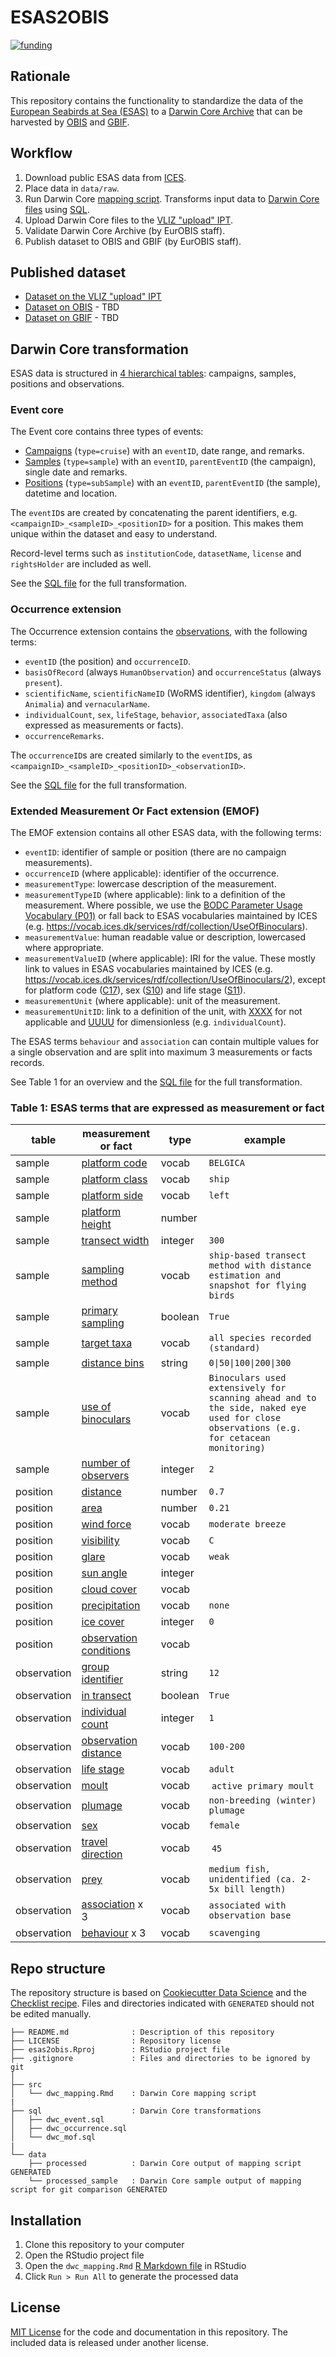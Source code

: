 # ESAS2OBIS

[![funding](https://img.shields.io/static/v1?label=funded+by&message=EMODnet+Biology&labelColor=1872b1&color=f6b142)](https://www.emodnet-biology.eu/)

## Rationale

This repository contains the functionality to standardize the data of the [European Seabirds at Sea (ESAS)](http://esas.ices.dk/) to a [Darwin Core Archive](https://obis.org/manual/dataformat/#dwca) that can be harvested by [OBIS](http://www.obis.org) and [GBIF](https://www.gbif.org/).

## Workflow

1. Download public ESAS data from [ICES](https://esas.ices.dk/inventory).
2. Place data in `data/raw`.
3. Run Darwin Core [mapping script](src/dwc_mapping.Rmd). Transforms input data to [Darwin Core files](data/processed) using [SQL](SQL).
4. Upload Darwin Core files to the [VLIZ "upload" IPT](https://ipt.vliz.be/upload/resource?r=esas).
5. Validate Darwin Core Archive (by EurOBIS staff).
7. Publish dataset to OBIS and GBIF (by EurOBIS staff).

## Published dataset

- [Dataset on the VLIZ "upload" IPT](https://ipt.vliz.be/upload/resource?r=esas)
- [Dataset on OBIS](#) - TBD
- [Dataset on GBIF](#) - TBD

## Darwin Core transformation

ESAS data is structured in [4 hierarchical tables](https://esas-docs.ices.dk/tables/): campaigns, samples, positions and observations.

### Event core

The Event core contains three types of events:

- [Campaigns](https://esas-docs.ices.dk/tables/#campaign) (`type=cruise`) with an `eventID`, date range, and remarks.
- [Samples](https://esas-docs.ices.dk/tables/#sample) (`type=sample`) with an `eventID`, `parentEventID` (the campaign), single date and remarks.
- [Positions](https://esas-docs.ices.dk/tables/#position) (`type=subSample`) with an `eventID`, `parentEventID` (the sample), datetime and location.

The `eventID`s are created by concatenating the parent identifiers, e.g. `<campaignID>_<sampleID>_<positionID>` for a position. This makes them unique within the dataset and easy to understand.

Record-level terms such as `institutionCode`, `datasetName`, `license` and `rightsHolder` are included as well.

See the [SQL file](sql/dwc_event.sql) for the full transformation.

### Occurrence extension

The Occurrence extension contains the [observations](https://esas-docs.ices.dk/tables/#observation), with the following terms:

- `eventID` (the position) and `occurrenceID`.
- `basisOfRecord` (always `HumanObservation`) and `occurrenceStatus` (always `present`).
- `scientificName`, `scientificNameID` (WoRMS identifier), `kingdom` (always `Animalia`) and `vernacularName`.
- `individualCount`, `sex`, `lifeStage`, `behavior`, `associatedTaxa` (also expressed as measurements or facts).
- `occurrenceRemarks`.

The `occurrenceID`s are created similarly to the `eventID`s, as `<campaignID>_<sampleID>_<positionID>_<observationID>`.

See the [SQL file](sql/dwc_occurrence.sql) for the full transformation.

### Extended Measurement Or Fact extension (EMOF)

The EMOF extension contains all other ESAS data, with the following terms:

- `eventID`: identifier of sample or position (there are no campaign measurements).
- `occurrenceID` (where applicable): identifier of the occurrence.
- `measurementType`: lowercase description of the measurement.
- `measurementTypeID` (where applicable): link to a definition of the measurement. Where possible, we use the [BODC Parameter Usage Vocabulary (P01)](http://vocab.nerc.ac.uk/collection/P01/current/) or fall back to ESAS vocabularies maintained by ICES (e.g. <https://vocab.ices.dk/services/rdf/collection/UseOfBinoculars>).
- `measurementValue`: human readable value or description, lowercased where appropriate.
- `measurementValueID` (where applicable): IRI for the value. These mostly link to values in ESAS vocabularies maintained by ICES (e.g. <https://vocab.ices.dk/services/rdf/collection/UseOfBinoculars/2>), except for platform code ([C17](http://vocab.nerc.ac.uk/collection/C17/current/)), sex ([S10](http://vocab.nerc.ac.uk/collection/S10/)) and life stage ([S11](http://vocab.nerc.ac.uk/collection/S11/current/)).
- `measurementUnit` (where applicable): unit of the measurement.
- `measurementUnitID`: link to a definition of the unit, with [XXXX](http://vocab.nerc.ac.uk/collection/P06/current/XXXX/) for not applicable and [UUUU](http://vocab.nerc.ac.uk/collection/P06/current/UUUU/) for dimensionless (e.g. `individualCount`).

The ESAS terms `behaviour` and `association` can contain multiple values for a single observation and are split into maximum 3 measurements or facts records.

See Table 1 for an overview and the [SQL file](sql/dwc_emof.sql) for the full transformation.

### Table 1: ESAS terms that are expressed as measurement or fact

table | measurement or fact | type | example
--- | --- | --- | ---
sample | [platform code](https://esas-docs.ices.dk/tables/#sample.PlatformCode) | vocab | `BELGICA`
sample | [platform class](https://esas-docs.ices.dk/tables/#sample.PlatformClass) | vocab | `ship`
sample | [platform side](https://esas-docs.ices.dk/tables/#sample.PlatformSide) | vocab | `left`
sample | [platform height](https://esas-docs.ices.dk/tables/#sample.PlatformHeight) | number | 
sample | [transect width](https://esas-docs.ices.dk/tables/#sample.TransectWidth) | integer | `300`
sample | [sampling method](https://esas-docs.ices.dk/tables/#sample.SamplingMethod) | vocab | `ship-based transect method with distance estimation and snapshot for flying birds`
sample | [primary sampling](https://esas-docs.ices.dk/tables/#sample.PrimarySampling) | boolean | `True`
sample | [target taxa](https://esas-docs.ices.dk/tables/#sample.TargetTaxa) | vocab | `all species recorded (standard)`
sample | [distance bins](https://esas-docs.ices.dk/tables/#sample.DistanceBins) | string | `0\|50\|100\|200\|300` 
sample | [use of binoculars](https://esas-docs.ices.dk/tables/#sample.UseOfBinoculars) | vocab | `Binoculars used extensively for scanning ahead and to the side, naked eye used for close observations (e.g. for cetacean monitoring)`
sample | [number of observers](https://esas-docs.ices.dk/tables/#sample.NumberOfObservers) | integer | `2`
position | [distance](https://esas-docs.ices.dk/tables/#position.Distance) | number | `0.7`
position | [area](https://esas-docs.ices.dk/tables/#position.Area) | number | `0.21`
position | [wind force](https://esas-docs.ices.dk/tables/#position.WindForce) | vocab | `moderate breeze`
position | [visibility](https://esas-docs.ices.dk/tables/#position.Visibility) | vocab | `C`
position | [glare](https://esas-docs.ices.dk/tables/#position.Glare) | vocab | `weak`
position | [sun angle](https://esas-docs.ices.dk/tables/#position.SunAngle) | integer | 
position | [cloud cover](https://esas-docs.ices.dk/tables/#position.CloudCover) | vocab | 
position | [precipitation](https://esas-docs.ices.dk/tables/#position.Precipitation) | vocab | `none`
position | [ice cover](https://esas-docs.ices.dk/tables/#position.IceCover) | integer | `0`
position | [observation conditions](https://esas-docs.ices.dk/tables/#position.ObservationConditions) | vocab | 
observation | [group identifier](https://esas-docs.ices.dk/tables/#observation.GroupID) | string | `12`
observation | [in transect](https://esas-docs.ices.dk/tables/#observation.Transect) | boolean | `True`
observation | [individual count](https://esas-docs.ices.dk/tables/#observation.Count) | integer | `1`
observation | [observation distance](https://esas-docs.ices.dk/tables/#observation.ObservationDistance) | vocab | `100-200`
observation | [life stage](https://esas-docs.ices.dk/tables/#observation.LifeStage) | vocab | `adult`
observation | [moult](https://esas-docs.ices.dk/tables/#observation.Moult) | vocab | `active primary moult`
observation | [plumage](https://esas-docs.ices.dk/tables/#observation.Plumage) | vocab | `non-breeding (winter) plumage`
observation | [sex](https://esas-docs.ices.dk/tables/#observation.Sex) | vocab | `female`
observation | [travel direction](https://esas-docs.ices.dk/tables/#observation.TravelDirection) | vocab | `45`
observation | [prey](https://esas-docs.ices.dk/tables/#observation.Prey) | vocab | `medium fish, unidentified (ca. 2-5x bill length)`
observation | [association](https://esas-docs.ices.dk/tables/#observation.Association) x 3 | vocab | `associated with observation base`
observation | [behaviour](https://esas-docs.ices.dk/tables/#observation.Behaviour) x 3 | vocab | `scavenging`

## Repo structure

The repository structure is based on [Cookiecutter Data Science](http://drivendata.github.io/cookiecutter-data-science/) and the [Checklist recipe](https://github.com/trias-project/checklist-recipe). Files and directories indicated with `GENERATED` should not be edited manually.

```
├── README.md              : Description of this repository
├── LICENSE                : Repository license
├── esas2obis.Rproj        : RStudio project file
├── .gitignore             : Files and directories to be ignored by git
│
├── src
│   └── dwc_mapping.Rmd    : Darwin Core mapping script
|
├── sql                    : Darwin Core transformations
│   ├── dwc_event.sql
│   ├── dwc_occurrence.sql
│   └── dwc_mof.sql
|
└── data
    ├── processed          : Darwin Core output of mapping script GENERATED
    └── processed_sample   : Darwin Core sample output of mapping script for git comparison GENERATED
```

## Installation

1. Clone this repository to your computer
2. Open the RStudio project file
3. Open the `dwc_mapping.Rmd` [R Markdown file](https://rmarkdown.rstudio.com/) in RStudio
4. Click `Run > Run All` to generate the processed data

## License

[MIT License](LICENSE) for the code and documentation in this repository. The included data is released under another license.
